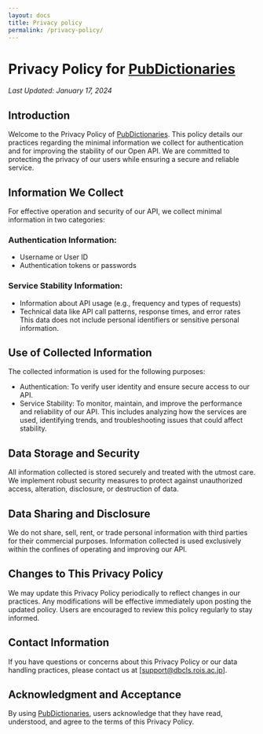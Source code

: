 ```yaml
---
layout: docs
title: Privacy policy
permalink: /privacy-policy/
---
```



# Privacy Policy for [PubDictionaries][PubDictionaries]

*Last Updated: January 17, 2024*

## Introduction

Welcome to the Privacy Policy of [PubDictionaries][PubDictionaries]. This policy details our practices regarding the minimal information we collect for authentication and for improving the stability of our Open API. We are committed to protecting the privacy of our users while ensuring a secure and reliable service.

## Information We Collect

For effective operation and security of our API, we collect minimal information in two categories:

### Authentication Information:

* Username or User ID
* Authentication tokens or passwords

### Service Stability Information:

* Information about API usage (e.g., frequency and types of requests)
* Technical data like API call patterns, response times, and error rates
This data does not include personal identifiers or sensitive personal information.

## Use of Collected Information

The collected information is used for the following purposes:

* Authentication: To verify user identity and ensure secure access to our API.
* Service Stability: To monitor, maintain, and improve the performance and reliability of our API. This includes analyzing how the services are used, identifying trends, and troubleshooting issues that could affect stability.

## Data Storage and Security

All information collected is stored securely and treated with the utmost care. We implement robust security measures to protect against unauthorized access, alteration, disclosure, or destruction of data.

## Data Sharing and Disclosure

We do not share, sell, rent, or trade personal information with third parties for their commercial purposes. Information collected is used exclusively within the confines of operating and improving our API.

## Changes to This Privacy Policy

We may update this Privacy Policy periodically to reflect changes in our practices. Any modifications will be effective immediately upon posting the updated policy. Users are encouraged to review this policy regularly to stay informed.

## Contact Information

If you have questions or concerns about this Privacy Policy or our data handling practices, please contact us at [support@dbcls.rois.ac.jp].

## Acknowledgment and Acceptance

By using [PubDictionaries][PubDictionaries], users acknowledge that they have read, understood, and agree to the terms of this Privacy Policy.


[PubDictionaries]: https://pubdictionaries.org
[DBCLS]: https://dbcls.rois.ac.jp "Database Center for Life Science"
